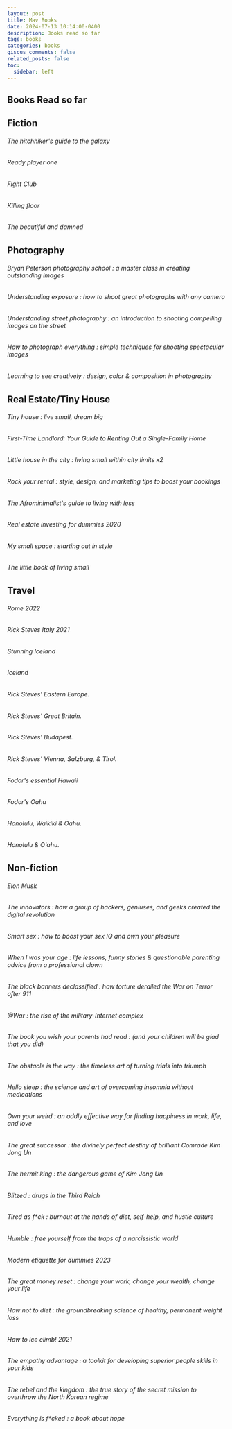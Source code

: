 ```yaml
---
layout: post
title: Mav Books
date: 2024-07-13 10:14:00-0400
description: Books read so far
tags: books
categories: books
giscus_comments: false
related_posts: false
toc:
  sidebar: left
---
```


## Books Read so far

## Fiction
###### The hitchhiker's guide to the galaxy
###### Ready player one 
###### Fight Club
###### Killing floor
###### The beautiful and damned 

## Photography
###### Bryan Peterson photography school : a master class in creating outstanding images 
###### Understanding exposure : how to shoot great photographs with any camera 
###### Understanding street photography : an introduction to shooting compelling images on the street 
###### How to photograph everything : simple techniques for shooting spectacular images 
###### Learning to see creatively : design, color & composition in photography 

## Real Estate/Tiny House
###### Tiny house : live small, dream big 
###### First-Time Landlord: Your Guide to Renting Out a Single-Family Home
###### Little house in the city : living small within city limits x2
###### Rock your rental : style, design, and marketing tips to boost your bookings 
###### The Afrominimalist's guide to living with less 
###### Real estate investing for dummies 2020 
###### My small space : starting out in style 
###### The little book of living small 

## Travel
###### Rome 2022
###### Rick Steves Italy 2021
###### Stunning Iceland
###### Iceland 
###### Rick Steves' Eastern Europe.
###### Rick Steves' Great Britain.
###### Rick Steves' Budapest.
###### Rick Steves' Vienna, Salzburg, & Tirol.
###### Fodor's essential Hawaii 
###### Fodor's Oahu 
###### Honolulu, Waikiki & Oahu.
###### Honolulu & O'ahu.

## Non-fiction
###### Elon Musk 
###### The innovators : how a group of hackers, geniuses, and geeks created the digital revolution 
###### Smart sex : how to boost your sex IQ and own your pleasure 
###### When I was your age : life lessons, funny stories & questionable parenting advice from a professional clown 
###### The black banners declassified : how torture derailed the War on Terror after 911 
###### @War : the rise of the military-Internet complex 
###### The book you wish your parents had read : (and your children will be glad that you did) 
###### The obstacle is the way : the timeless art of turning trials into triumph 
###### Hello sleep : the science and art of overcoming insomnia without medications 
###### Own your weird : an oddly effective way for finding happiness in work, life, and love 
###### The great successor : the divinely perfect destiny of brilliant Comrade Kim Jong Un 
###### The hermit king : the dangerous game of Kim Jong Un 
###### Blitzed : drugs in the Third Reich 
###### Tired as f*ck : burnout at the hands of diet, self-help, and hustle culture 
###### Humble : free yourself from the traps of a narcissistic world 
###### Modern etiquette for dummies 2023 
###### The great money reset : change your work, change your wealth, change your life 
###### How not to diet : the groundbreaking science of healthy, permanent weight loss 
###### How to ice climb! 2021 
###### The empathy advantage : a toolkit for developing superior people skills in your kids 
###### The rebel and the kingdom : the true story of the secret mission to overthrow the North Korean regime 
###### Everything is f*cked : a book about hope 
 
